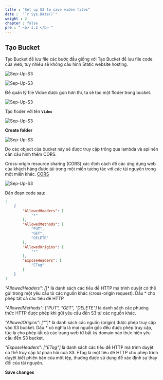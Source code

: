 ```yaml
---
title : "Set up S3 to save video files"
date :  "`r Sys.Date()`" 
weight : 2 
chapter : false
pre : " <b> 3.2 </b> "
---
```



## Tạo Bucket

Tạo Bucket để lưu file các bước đầu giống với Tạo Bucket để lưu file code của web, tuy nhiêu sẽ không cấu hình Static website hosting.

![Sep-Up-S3](/images/3.setupS3/3.2.ima/n.png)

![Sep-Up-S3](/images/3.setupS3/3.2.ima/n1.png)

Để quản lý file Vidoe được gọn hơn thì, ta sẽ tao một floder trong bucket.

![Sep-Up-S3](/images/3.setupS3/3.2.ima/n2.png)

Tạo floder với tên **`Video`**

![Sep-Up-S3](/images/3.setupS3/3.2.ima/n3.png)

**Create folder**

![Sep-Up-S3](/images/3.setupS3/3.2.ima/n4.png)

Do các object của bucket này sẽ được truy cập trông qua lambda và api nên cần cấu hình thêm CORS.

Cross-origin resource sharing (CORS) xác định cách để các ứng dụng web của khách hàng được tải trong một miền tương tác với các tài nguyên trong một miền khác. [CORS](https://docs.aws.amazon.com/AmazonS3/latest/userguide/enabling-cors-examples.html?icmpid=docs_amazons3_console)

![Sep-Up-S3](/images/3.setupS3/3.2.ima/n5.png)

Dán đoạn code sau:

```json
[
    {
        "AllowedHeaders": [
            "*"
        ],
        "AllowedMethods": [
            "PUT",
            "GET",
            "DELETE"
        ],
        "AllowedOrigins": [
            "*"
        ],
        "ExposeHeaders": [
            "ETag"
        ]
    }
]
```

*"AllowedHeaders": [*]* là danh sách các tiêu đề HTTP mà trình duyệt có thể gửi trong một yêu cầu từ các nguồn khác (cross-origin request). Dấu * cho phép tất cả các tiêu đề HTTP

*"AllowedMethods": ["PUT", "GET", "DELETE"]* là danh sách các phương thức HTTP được phép khi gửi yêu cầu đến S3 từ các nguồn khác.

*"AllowedOrigins": ["*"]* là danh sách các nguồn (origin) được phép truy cập vào S3 bucket. Dấu * có nghĩa là mọi nguồn gốc đều được phép truy cập, tức là cho phép tất cả các trang web từ bất kỳ domain nào thực hiện yêu cầu đến S3 bucket.

*"ExposeHeaders": ["ETag"]* là danh sách các tiêu đề HTTP mà trình duyệt có thể truy cập từ phản hồi của S3. ETag là một tiêu đề HTTP cho phép trình duyệt biết phiên bản của một tệp, thường được sử dụng để xác định sự thay đổi của tài nguyên.

**Save changes**